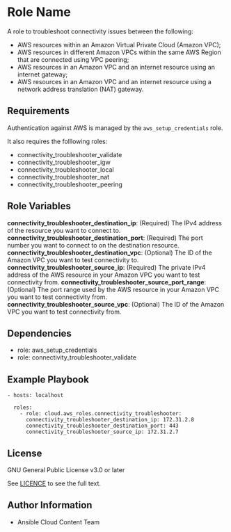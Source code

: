 Role Name
=========

A role to troubleshoot connectivity issues between the following:
- AWS resources within an Amazon Virtual Private Cloud (Amazon VPC);
- AWS resources in different Amazon VPCs within the same AWS Region that are connected using VPC peering;
- AWS resources in an Amazon VPC and an internet resource using an internet gateway;
- AWS resources in an Amazon VPC and an internet resource using a network address translation (NAT) gateway.

Requirements
------------

Authentication against AWS is managed by the `aws_setup_credentials` role.

It also requires the folllowing roles:
- connectivity_troubleshooter_validate
- connectivity_troubleshooter_igw
- connectivity_troubleshooter_local 
- connectivity_troubleshooter_nat
- connectivity_troubleshooter_peering

Role Variables
--------------

**connectivity_troubleshooter_destination_ip**: (Required) The IPv4 address of the resource you want to connect to.
**connectivity_troubleshooter_destination_port**: (Required) The port number you want to connect to on the destination resource.
**connectivity_troubleshooter_destination_vpc**: (Optional) The ID of the Amazon VPC you want to test connectivity to.
**connectivity_troubleshooter_source_ip**: (Required) The private IPv4 address of the AWS resource in your Amazon VPC you want to test connectivity from.
**connectivity_troubleshooter_source_port_range**: (Optional) The port range used by the AWS resource in your Amazon VPC you want to test connectivity from.
**connectivity_troubleshooter_source_vpc**: (Optional) The ID of the Amazon VPC you want to test connectivity from.

Dependencies
------------

- role: aws_setup_credentials
- role: connectivity_troubleshooter_validate

Example Playbook
----------------

    - hosts: localhost

      roles:
        - role: cloud.aws_roles.connectivity_troubleshooter:
          connectivity_troubleshooter_destination_ip: 172.31.2.8
          connectivity_troubleshooter_destination_port: 443
          connectivity_troubleshooter_source_ip: 172.31.2.7

License
-------

GNU General Public License v3.0 or later

See [LICENCE](https://github.com/ansible-collections/cloud.azure_roles/blob/main/LICENSE) to see the full text.

Author Information
------------------

- Ansible Cloud Content Team
